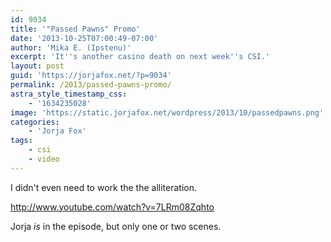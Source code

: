 ```yaml
---
id: 9034
title: '"Passed Pawns" Promo'
date: '2013-10-25T07:00:49-07:00'
author: 'Mika E. (Ipstenu)'
excerpt: 'It''s another casino death on next week''s CSI.'
layout: post
guid: 'https://jorjafox.net/?p=9034'
permalink: /2013/passed-pawns-promo/
astra_style_timestamp_css:
    - '1634235028'
image: 'https://static.jorjafox.net/wordpress/2013/10/passedpawns.png'
categories:
    - 'Jorja Fox'
tags:
    - csi
    - video
---
```


I didn't even need to work the the alliteration.

http://www.youtube.com/watch?v=7LRm08Zqhto

Jorja <em>is</em> in the episode, but only one or two scenes.
